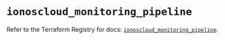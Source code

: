 # `ionoscloud_monitoring_pipeline`

Refer to the Terraform Registry for docs: [`ionoscloud_monitoring_pipeline`](https://registry.terraform.io/providers/ionos-cloud/ionoscloud/6.6.9/docs/resources/monitoring_pipeline).
